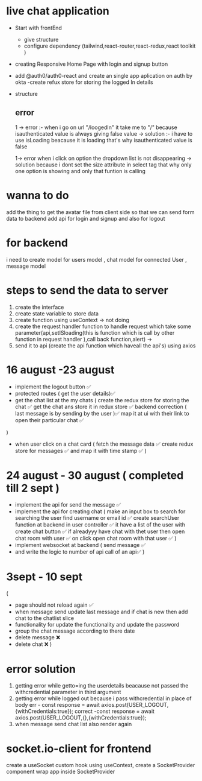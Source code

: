  # live chat application

 - Start with frontEnd 
   - give structure 
   - configure dependency (tailwind,react-router,react-redux,react toolkit )

- creating Responsive Home Page with login and signup button

- add  @auth0/auth0-react  and create an single app aplication on auth by okta
 -create refux store for storing the logged In details

- structure

  ## error 
    1 -> error :- when i go on url "/loogedIn" it take me to "/" because isauthenticated value is always giving false value
     -> solution :- i have to use isLoading beacause it is loading that's why  isauthenticated value is false 

   1-> error when i click on option the dropdown list is not disappearing 
    -> solution because i dont set the size attribute in select tag that why only one option is showing and only that funtion is calling 


# wanna to do 
  add the thing to get the avatar file from client side so that we can send form data to backend 
  add api for login and signup and also for logout 


# for backend 
i need to create model for users model  , chat model for  connected User , message model 


 #  steps to send the data to server 
   1. create the interface 
   2. create state variable to store data 
   3. create function using useContext -> not doing 
   4. create the request handler function to handle request which take some parameter(api,setISloading(this is function which is call by other function in request handler ),call back function,alert) ->
   5. send it to api (create the api function which haveall the api's) using axios 

# 16 august -23 august 
- implement the logout button  ✅
- protected routes ( get the user details)✅
- get the chat list at the my chats (
   create the redux store for storing the chat ✅
   get the chat ans store it in redux store ✅
   backend correction ( last message is by sending by the user )✅
   map it at ui  with their link to open their particular chat ✅

)
- when user click on a chat card (
  fetch the message data ✅
  create redux store for messages ✅
  and map it with  time stamp ✅
)

# 24 august - 30 august ( completed till 2 sept )
- implement the api for send the message ✅
- implement the api for creating chat (
   make an input box to search for searching the user find username or email id ✅
   create searchUser function  at backend in user controller ✅
   it have a list of the user with create chat button ✅
   if alreadyyy have chat with thet user then open chat room with user ✅
   on click  open chat room  with that user ✅
  )
- implement websocket at backend (
    send message ✅
- and write the logic to number of api call of an api✅
)

# 3sept - 10 sept
(
  - page should not reload again ✅
  - when message send update last message and if chat is new then add chat to the chatlist slice 
  - functionality  for update the functionality and update the password 
  - group the chat message according to there date 
  - delete message ❌
  - delete chat ❌
)


# error solution 
1. getting error while getto=ing the userdetails beacause not passed the withcredential  parameter in third argument 
2. getting error while logged out because i pass withcredential in place of body 
    err -  const response = await axios.post(USER_LOGOUT,{withCredentials:true});
    correct -const response = await axios.post(USER_LOGOUT,{},{withCredentials:true});
3. when message send chat list also render again 




# socket.io-client for frontend 
 create a useSocket custom hook using useContext,
 create a SocketProvider component 
 wrap app inside SocketProvider